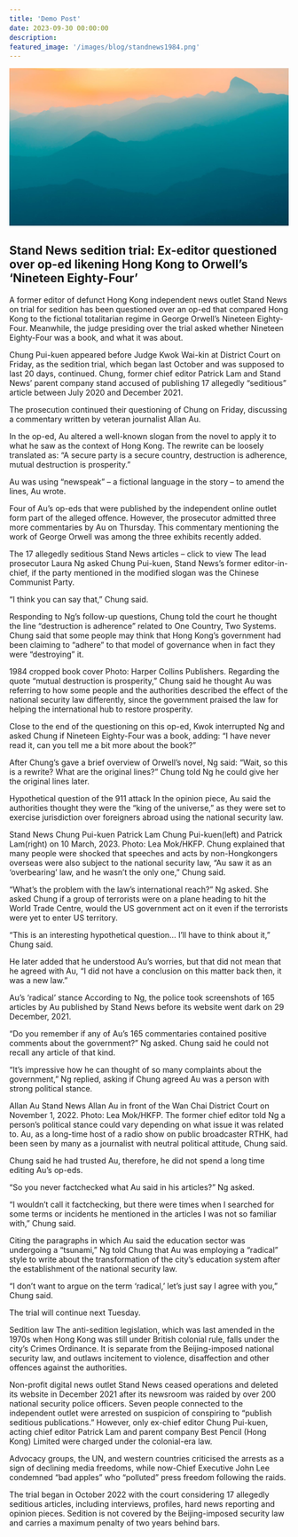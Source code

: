 ```yaml
---
title: 'Demo Post'
date: 2023-09-30 00:00:00
description:
featured_image: '/images/blog/standnews1984.png'
---
```


![](/images/demo/demo-landscape.jpg)

## Stand News sedition trial: Ex-editor questioned over op-ed likening Hong Kong to Orwell’s ‘Nineteen Eighty-Four’

A former editor of defunct Hong Kong independent news outlet Stand News on trial for sedition has been questioned over an op-ed that compared Hong Kong to the fictional totalitarian regime in George Orwell’s Nineteen Eighty-Four. Meanwhile, the judge presiding over the trial asked whether Nineteen Eighty-Four was a book, and what it was about.

Chung Pui-kuen appeared before Judge Kwok Wai-kin at District Court on Friday, as the sedition trial, which began last October and was supposed to last 20 days, continued. Chung, former chief editor Patrick Lam and Stand News’ parent company stand accused of publishing 17 allegedly “seditious” article between July 2020 and December 2021.

The prosecution continued their questioning of Chung on Friday, discussing a commentary written by veteran journalist Allan Au.

In the op-ed, Au altered a well-known slogan from the novel to apply it to what he saw as the context of Hong Kong. The rewrite can be loosely translated as: “A secure party is a secure country, destruction is adherence, mutual destruction is prosperity.”

Au was using “newspeak” – a fictional language in the story – to amend the lines, Au wrote.

Four of Au’s op-eds that were published by the independent online outlet form part of the alleged offence. However, the prosecutor admitted three more commentaries by Au on Thursday. This commentary mentioning the work of George Orwell was among the three exhibits recently added.

The 17 allegedly seditious Stand News articles – click to view
The lead prosecutor Laura Ng asked Chung Pui-kuen, Stand News’s former editor-in-chief, if the party mentioned in the modified slogan was the Chinese Communist Party.

“I think you can say that,” Chung said.

Responding to Ng’s follow-up questions, Chung told the court he thought the line “destruction is adherence” related to One Country, Two Systems. Chung said that some people may think that Hong Kong’s government had been claiming to “adhere” to that model of governance when in fact they were “destroying” it.

1984 cropped book cover
Photo: Harper Collins Publishers.
Regarding the quote “mutual destruction is prosperity,” Chung said he thought Au was referring to how some people and the authorities described the effect of the national security law differently, since the government praised the law for helping the international hub to restore prosperity.

Close to the end of the questioning on this op-ed, Kwok interrupted Ng and asked Chung if Nineteen Eighty-Four was a book, adding: “I have never read it, can you tell me a bit more about the book?”

After Chung’s gave a brief overview of Orwell’s novel, Ng said: “Wait, so this is a rewrite? What are the original lines?” Chung told Ng he could give her the original lines later.

Hypothetical question of the 911 attack
In the opinion piece, Au said the authorities thought they were the “king of the universe,” as they were set to exercise jurisdiction over foreigners abroad using the national security law.

Stand News Chung Pui-kuen Patrick Lam
Chung Pui-kuen(left) and Patrick Lam(right) on 10 March, 2023. Photo: Lea Mok/HKFP.
Chung explained that many people were shocked that speeches and acts by non-Hongkongers overseas were also subject to the national security law, “Au saw it as an ‘overbearing’ law, and he wasn’t the only one,” Chung said.

“What’s the problem with the law’s international reach?” Ng asked. She asked Chung if a group of terrorists were on a plane heading to hit the World Trade Centre, would the US government act on it even if the terrorists were yet to enter US territory.

“This is an interesting hypothetical question… I’ll have to think about it,” Chung said.

He later added that he understood Au’s worries, but that did not mean that he agreed with Au, “I did not have a conclusion on this matter back then, it was a new law.”

Au’s ‘radical’ stance
According to Ng, the police took screenshots of 165 articles by Au published by Stand News before its website went dark on 29 December, 2021.

“Do you remember if any of Au’s 165 commentaries contained positive comments about the government?” Ng asked. Chung said he could not recall any article of that kind.

“It’s impressive how he can thought of so many complaints about the government,” Ng replied, asking if Chung agreed Au was a person with strong political stance.

Allan Au Stand News
Allan Au in front of the Wan Chai District Court on November 1, 2022. Photo: Lea Mok/HKFP.
The former chief editor told Ng a person’s political stance could vary depending on what issue it was related to. Au, as a long-time host of a radio show on public broadcaster RTHK, had been seen by many as a journalist with neutral political attitude, Chung said.

Chung said he had trusted Au, therefore, he did not spend a long time editing Au’s op-eds.

“So you never factchecked what Au said in his articles?” Ng asked.

“I wouldn’t call it factchecking, but there were times when I searched for some terms or incidents he mentioned in the articles I was not so familiar with,” Chung said.

Citing the paragraphs in which Au said the education sector was undergoing a “tsunami,” Ng told Chung that Au was employing a “radical” style to write about the transformation of the city’s education system after the establishment of the national security law.

“I don’t want to argue on the term ‘radical,’ let’s just say I agree with you,” Chung said.

The trial will continue next Tuesday.

Sedition law
The anti-sedition legislation, which was last amended in the 1970s when Hong Kong was still under British colonial rule, falls under the city’s Crimes Ordinance. It is separate from the Beijing-imposed national security law, and outlaws incitement to violence, disaffection and other offences against the authorities.

Non-profit digital news outlet Stand News ceased operations and deleted its website in December 2021 after its newsroom was raided by over 200 national security police officers. Seven people connected to the independent outlet were arrested on suspicion of conspiring to “publish seditious publications.” However, only ex-chief editor Chung Pui-kuen, acting chief editor Patrick Lam and parent company Best Pencil (Hong Kong) Limited were charged under the colonial-era law.

Advocacy groups, the UN, and western countries criticised the arrests as a sign of declining media freedoms, while now-Chief Executive John Lee condemned “bad apples” who “polluted” press freedom following the raids. 

The trial began in October 2022 with the court considering 17 allegedly seditious articles, including interviews, profiles, hard news reporting and opinion pieces. Sedition is not covered by the Beijing-imposed security law and carries a maximum penalty of two years behind bars.